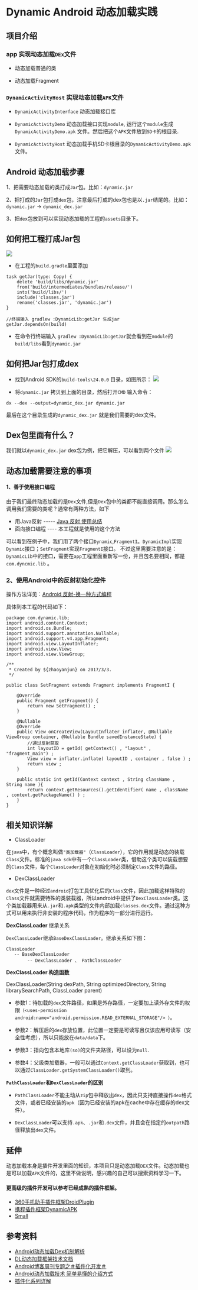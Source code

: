 # Dynamic Android 动态加载实践

## 项目介绍

### app 实现动态加载`DEx`文件
- 动态加载普通的类

- 动态加载Fragment

### `DynamicActivityHost` 实现动态加载`APK`文件
- `DynamicActivityInterface` 动态加载接口库

- `DynamicActivityDemo` 动态加载接口实现`module`, 运行这个`module`生成`DynamicActivityDemo.apk` 文件。然后把这个`APK`文件放到`SD卡`的根目录.

- `DynamicActivityHost` 动态加载手机SD卡根目录的`DynamicActivityDemo.apk`文件。

## Android 动态加载步骤

1、把需要动态加载的类打成`Jar`包。比如：`dynamic.jar`

2、把打成的`Jar`包打成`dex`包，注意最后打成的dex包也是以`.jar`结尾的。比如：`dynamic.jar` -> `dynamic_dex.jar`

3、把`dex`包放到可以实现动态加载的工程的`assets`目录下。

## 如何把工程打成Jar包

![](/png/pic.png)

- 在工程的`build.gradle`里面添加

```
task getJar(type: Copy) {
    delete 'build/libs/dynamic.jar'
    from('build/intermediates/bundles/release/')
    into('build/libs/')
    include('classes.jar')
    rename('classes.jar', 'dynamic.jar')
}

//终端输入 gradlew :DynamicLib:getJar 生成jar
getJar.dependsOn(build)
```

- 在命令行终端输入 `gradlew :DynamicLib:getJar`就会看到在`module`的`build/libs`看到`dynamic.jar`

## 如何把Jar包打成dex

- 找到Android SDK的`build-tools\24.0.0` 目录，如图所示：
![](/png/pic_dex.png)


- 将`dynamic.jar` 拷贝到上面的目录，然后打开`CMD` 输入命令：

 `dx --dex --output=dynamic_dex.jar dynamic.jar`

  最后在这个目录生成的`dynamic_dex.jar`  就是我们需要的dex文件。

## Dex包里面有什么？

我们就以`dynamic_dex.jar` dex包为例，把它解压，可以看到两个文件
![](/png/dex_unzip.png)


## 动态加载需要注意的事项

#### 1、善于使用接口编程
由于我们最终动态加载的是`Dex`文件,但是`Dex`包中的类都不能直接调用。那么怎么调用我们需要的类呢？通常有两种方法，如下
- 用Java反射 ----- [Java 反射 使用总结](http://www.cnblogs.com/zhaoyanjun/p/6074887.html)
- 面向接口编程 ---- 本工程就是使用的这个方法

可以看到在例子中，我们用了两个接口`Dynamic`,`FragmentI`。`DynamicImpl`实现`Dynamic`接口；`SetFragment`实现`FragmentI`接口。
不过这里需要注意的是：`DynamicLib`中的接口，需要在`app`工程里面重新写一份，并且包名要相同，都是`com.dyncmic.lib` 。


### 2、使用Android中的反射初始化控件
操作方法详见：[Android 反射-换一种方式编程](http://www.cnblogs.com/zhaoyanjun/p/6484767.html)

具体到本工程的代码如下：
```
package com.dynamic.lib;
import android.content.Context;
import android.os.Bundle;
import android.support.annotation.Nullable;
import android.support.v4.app.Fragment;
import android.view.LayoutInflater;
import android.view.View;
import android.view.ViewGroup;

/**
 * Created by ${zhaoyanjun} on 2017/3/3.
 */

public class SetFragment extends Fragment implements FragmentI {

    @Override
    public Fragment getFragment() {
        return new SetFragment() ;
    }

    @Nullable
    @Override
    public View onCreateView(LayoutInflater inflater, @Nullable ViewGroup container, @Nullable Bundle savedInstanceState) {
        //通过反射获取
        int layoutID = getId( getContext() , "layout" , "fragment_main") ;
        View view = inflater.inflate( layoutID , container , false ) ;
        return view ;
    }

    public static int getId(Context context , String className , String name ){
        return context.getResources().getIdentifier( name , className , context.getPackageName() ) ;
    }
}

```

## 相关知识详解

- ClassLoader

在`java`中，有个概念叫做`"类加载器"`（`ClassLoader`），它的作用就是动态的装载`Class`文件。标准的`java sdk`中有一个`ClassLoader`类，借助这个类可以装载想要的`Class`文件，每个`ClassLoader`对象在初始化时必须制定`Class`文件的路径。

- DexClassLoader

`dex`文件是一种经过`android`打包工具优化后的`Class`文件，因此加载这样特殊的`Class`文件就需要特殊的类装载器，所以android中提供了`DexClassLoader`类。这个类加载器用来从`.jar`和`.apk`类型的文件内部加载`classes.dex`文件。通过这种方式可以用来执行非安装的程序代码，作为程序的一部分进行运行。

**DexClassLoader** 继承关系

`DexClassLoader`继承`BaseDexClassLoader`。继承关系如下图：
```
ClassLoader
   -- BaseDexClassLoader
        -- DexClassLoader 、 PathClassLoader
```


**DexClassLoader 构造函数**

DexClassLoader(String dexPath, String optimizedDirectory, String librarySearchPath, ClassLoader parent)

- 参数1：待加载的`dex`文件路径，如果是外存路径，一定要加上读外存文件的权限`（<uses-permission android:name="android.permission.READ_EXTERNAL_STORAGE"/> ）`。

- 参数2：解压后的`dex`存放位置，此位置一定要是可读写且仅该应用可读写（安全性考虑），所以只能放在`data/data`下。

- 参数3：指向包含本地库`(so)`的文件夹路径，可以设为`null`.

- 参数4：父级类加载器，一般可以通过`Context.getClassLoader`获取到，也可以通过`ClassLoader.getSystemClassLoader()`取到。

**`PathClassLoader`和`DexClassLoader`的区别**
- `PathClassLoader`不能主动从`zip`包中释放出`dex`，因此只支持直接操作`dex`格式文件，或者已经安装的`apk`（因为已经安装的apk在cache中存在缓存的dex文件）。

- `DexClassLoader`可以支持`.apk`、`.jar`和`.dex`文件，并且会在指定的`outpath`路径释放出`dex`文件。

## 延伸
动态加载本身是插件开发里面的知识，本项目只是动态加载`DEX`文件。动态加载也是可以加载`APK`文件的，这里不做说明，感兴趣的自己可以搜索资料学习一下。

#### 更高级的插件开发可以参考已经成熟的插件框架。
 - [360手机助手插件框架DroidPlugin](https://github.com/DroidPluginTeam/DroidPlugin)
 - [携程插件框架DynamicAPK](https://github.com/CtripMobile/DynamicAPK)
 - [Small](https://github.com/wequick/Small)

## 参考资料

- [Android动态加载Dex机制解析](http://blog.csdn.net/wy353208214/article/details/50859422)
- [DL动态加载框架技术文档](http://blog.csdn.net/singwhatiwanna/article/details/40283117)
- [Android博客周刊专题之＃插件化开发＃](http://www.androidblog.cn/index.php/Index/detail/id/16#)
- [Android动态加载技术 简单易懂的介绍方式](https://segmentfault.com/a/1190000004062866)
- [插件化系列详解](https://github.com/ljqloveyou123/LiujiaqiAndroid)
